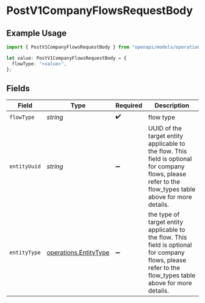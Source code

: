 # PostV1CompanyFlowsRequestBody

## Example Usage

```typescript
import { PostV1CompanyFlowsRequestBody } from "openapi/models/operations";

let value: PostV1CompanyFlowsRequestBody = {
  flowType: "<value>",
};
```

## Fields

| Field                                                                                                                                                    | Type                                                                                                                                                     | Required                                                                                                                                                 | Description                                                                                                                                              |
| -------------------------------------------------------------------------------------------------------------------------------------------------------- | -------------------------------------------------------------------------------------------------------------------------------------------------------- | -------------------------------------------------------------------------------------------------------------------------------------------------------- | -------------------------------------------------------------------------------------------------------------------------------------------------------- |
| `flowType`                                                                                                                                               | *string*                                                                                                                                                 | :heavy_check_mark:                                                                                                                                       | flow type                                                                                                                                                |
| `entityUuid`                                                                                                                                             | *string*                                                                                                                                                 | :heavy_minus_sign:                                                                                                                                       | UUID of the target entity applicable to the flow. This field is optional for company flows, please refer to the flow_types table above for more details. |
| `entityType`                                                                                                                                             | [operations.EntityType](../../models/operations/entitytype.md)                                                                                           | :heavy_minus_sign:                                                                                                                                       | the type of target entity applicable to the flow. This field is optional for company flows, please refer to the flow_types table above for more details. |